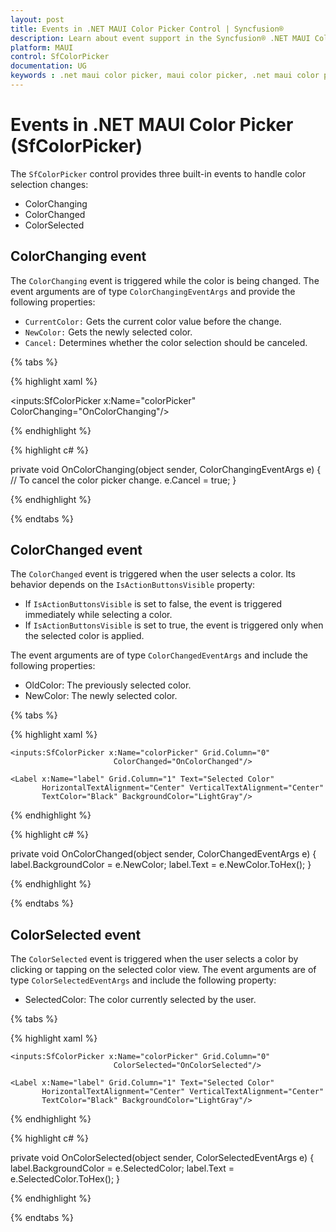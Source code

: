 ```yaml
---
layout: post
title: Events in .NET MAUI Color Picker Control | Syncfusion®
description: Learn about event support in the Syncfusion® .NET MAUI Color Picker (SfColorPicker) control, its elements, and more.
platform: MAUI
control: SfColorPicker
documentation: UG
keywords : .net maui color picker, maui color picker, .net maui color picker control, maui color picker control, color palette, spectrum, palette.
---
```


# Events in .NET MAUI Color Picker (SfColorPicker)

The `SfColorPicker` control provides three built-in events to handle color selection changes:

* ColorChanging
* ColorChanged
* ColorSelected

## ColorChanging event

The `ColorChanging` event is triggered while the color is being changed. The event arguments are of type `ColorChangingEventArgs` and provide the following properties:

* `CurrentColor:` Gets the current color value before the change.
* `NewColor:` Gets the newly selected color.
* `Cancel:` Determines whether the color selection should be canceled.

 {% tabs %}

{% highlight xaml %}

<inputs:SfColorPicker x:Name="colorPicker" ColorChanging="OnColorChanging"/>

{% endhighlight %}

{% highlight c# %}

private void OnColorChanging(object sender, ColorChangingEventArgs e)
{
    // To cancel the color picker change.
    e.Cancel = true;
}

{% endhighlight %}

{% endtabs %}

## ColorChanged event

The `ColorChanged` event is triggered when the user selects a color. Its behavior depends on the `IsActionButtonsVisible` property:

* If `IsActionButtonsVisible` is set to false, the event is triggered immediately while selecting a color.
* If `IsActionButtonsVisible` is set to true, the event is triggered only when the selected color is applied.

The event arguments are of type `ColorChangedEventArgs` and include the following properties:

* OldColor: The previously selected color.
* NewColor: The newly selected color.

{% tabs %}

{% highlight xaml %}

<Grid ColumnDefinitions="*,Auto">
    
    <inputs:SfColorPicker x:Name="colorPicker" Grid.Column="0"
                           ColorChanged="OnColorChanged"/>

    <Label x:Name="label" Grid.Column="1" Text="Selected Color" 
           HorizontalTextAlignment="Center" VerticalTextAlignment="Center"
           TextColor="Black" BackgroundColor="LightGray"/>

</Grid>

{% endhighlight %}

{% highlight c# %}

private void OnColorChanged(object sender, ColorChangedEventArgs e)
{
    label.BackgroundColor = e.NewColor;
    label.Text = e.NewColor.ToHex();
}

{% endhighlight %}

{% endtabs %}

## ColorSelected event

The `ColorSelected` event is triggered when the user selects a color by clicking or tapping on the selected color view. The event arguments are of type `ColorSelectedEventArgs` and include the following property:

* SelectedColor: The color currently selected by the user.

{% tabs %}

{% highlight xaml %}

<Grid ColumnDefinitions="*,Auto">
    
    <inputs:SfColorPicker x:Name="colorPicker" Grid.Column="0"
                           ColorSelected="OnColorSelected"/>

    <Label x:Name="label" Grid.Column="1" Text="Selected Color"  
           HorizontalTextAlignment="Center" VerticalTextAlignment="Center"
           TextColor="Black" BackgroundColor="LightGray"/>

</Grid>

{% endhighlight %}

{% highlight c# %}

private void OnColorSelected(object sender, ColorSelectedEventArgs e)
{
    label.BackgroundColor = e.SelectedColor;
    label.Text = e.SelectedColor.ToHex();
}

{% endhighlight %}

{% endtabs %}
